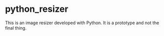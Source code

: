 # python_resizer

This is an image resizer developed with Python. It is a prototype and not the final thing.
